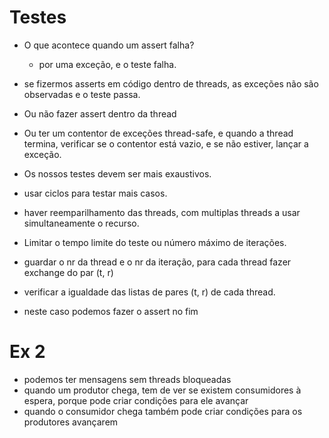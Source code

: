 # Testes 

- O que acontece quando um assert falha? 
  - por uma exceção, e o teste falha.
- se fizermos asserts em código dentro de threads, as exceções não são observadas e o teste passa.
- Ou não fazer assert dentro da thread
- Ou ter um contentor de exceções thread-safe, e quando a thread termina, verificar se o contentor está vazio, e se não estiver, lançar a exceção.

- Os nossos testes devem ser mais exaustivos. 
- usar ciclos para testar mais casos.
- haver reemparilhamento das threads, com multiplas threads a usar simultaneamente o recurso.
- Limitar o tempo limite do teste ou número máximo de iterações.
- guardar o nr da thread e o nr da iteração, para cada thread fazer exchange do par (t, r)
- verificar a igualdade das listas de pares (t, r) de cada thread.
- neste caso podemos fazer o assert no fim 


# Ex 2

- podemos ter mensagens sem threads bloqueadas
- quando um produtor chega, tem de ver se existem consumidores à espera, porque pode criar condições para ele avançar
- quando o consumidor chega também pode criar condições para os produtores avançarem

